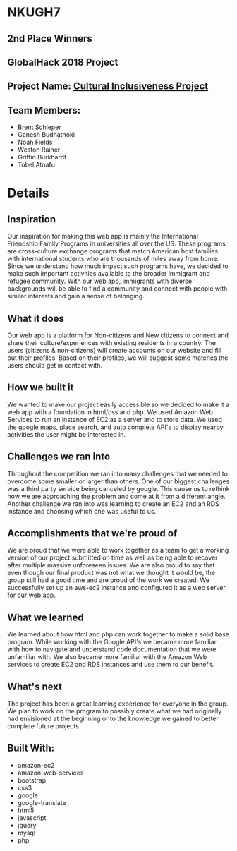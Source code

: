 # NKUGH7
## 2nd Place Winners
## GlobalHack 2018 Project  
## Project Name: [Cultural Inclusiveness Project](https://devpost.com/software/pilot)
## Team Members:
- Brent Schleper
- Ganesh Budhathoki
- Noah Fields
- Weston Rainer
- Griffin Burkhardt
- Tobel Atnafu

# Details
  
## Inspiration
Our inspiration for making this web app is mainly the International Friendship Family Programs in universities all over the US. These programs are cross-culture exchange programs that match American host families with international students who are thousands of miles away from home. Since we understand how much impact such programs have, we decided to make such important activities available to the broader immigrant and refugee community. With our web app, immigrants with diverse backgrounds will be able to find a community and connect with people with similar interests and gain a sense of belonging.

## What it does
Our web app is a platform for Non-citizens and New citizens to connect and share their culture/experiences with existing residents in a country. The users (citizens & non-citizens) will create accounts on our website and fill out their profiles. Based on their profiles, we will suggest some matches the users should get in contact with.

## How we built it
We wanted to make our project easily accessible so we decided to make it a web app with a foundation in html/css and php. We used Amazon Web Services to run an instance of EC2 as a server and to store data. We used the google maps, place search, and auto complete API's to display nearby activities the user might be interested in.

## Challenges we ran into
Throughout the competition we ran into many challenges that we needed to overcome some smaller or larger than others. One of our biggest challenges was a third party service being canceled by google. This cause us to rethink how we are approaching the problem and come at it from a different angle. Another challenge we ran into was learning to create an EC2 and an RDS instance and choosing which one was useful to us.

## Accomplishments that we're proud of
We are proud that we were able to work together as a team to get a working version of our project submitted on time as well as being able to recover after multiple massive unforeseen issues. We are also proud to say that even though our final product was not what we thought it would be, the group still had a good time and are proud of the work we created. We successfully set up an aws-ec2 instance and configured it as a web server for our web app.

## What we learned
We learned about how html and php can work together to make a solid base program. While working with the Google API's we became more familiar with how to navigate and understand code documentation that we were unfamiliar with. We also became more familiar with the Amazon Web services to create EC2 and RDS instances and use them to our benefit.

## What's next
The project has been a great learning experience for everyone in the group. We plan to work on the program to possibly create what we had originally had envisioned at the beginning or to the knowledge we gained to better complete future projects.

## Built With:
- amazon-ec2
- amazon-web-services
- bootstrap
- css3
- google
- google-translate
- html5
- javascript
- jquery
- mysql
- php

